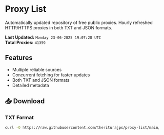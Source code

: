# Proxy List

Automatically updated repository of free public proxies. Hourly refreshed HTTP/HTTPS proxies in both TXT and JSON formats.

**Last Updated:** `Monday 23-06-2025 19:07:28 UTC`  
**Total Proxies:** `41359`

## Features
- Multiple reliable sources
- Concurrent fetching for faster updates
- Both TXT and JSON formats
- Detailed metadata

## 📥 Download

### TXT Format
```bash
curl -O https://raw.githubusercontent.com/theriturajps/proxy-list/main/proxies.txt